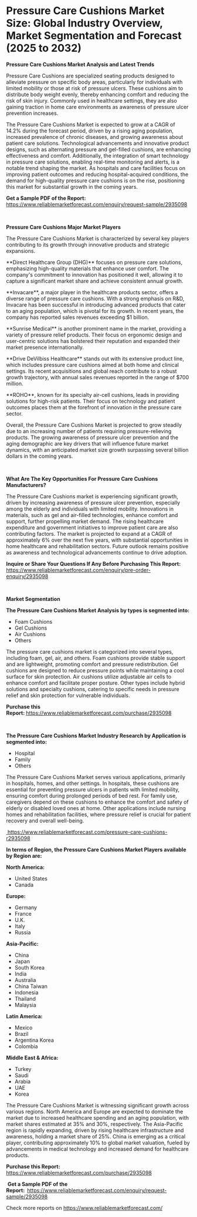 <p><h1>Pressure Care Cushions Market Size: Global Industry Overview, Market Segmentation and Forecast (2025 to 2032)</h1></p><p><strong>Pressure Care Cushions Market Analysis and Latest Trends</strong></p>
<p><p>Pressure Care Cushions are specialized seating products designed to alleviate pressure on specific body areas, particularly for individuals with limited mobility or those at risk of pressure ulcers. These cushions aim to distribute body weight evenly, thereby enhancing comfort and reducing the risk of skin injury. Commonly used in healthcare settings, they are also gaining traction in home care environments as awareness of pressure ulcer prevention increases.</p><p>The Pressure Care Cushions Market is expected to grow at a CAGR of 14.2% during the forecast period, driven by a rising aging population, increased prevalence of chronic diseases, and growing awareness about patient care solutions. Technological advancements and innovative product designs, such as alternating pressure and gel-filled cushions, are enhancing effectiveness and comfort. Additionally, the integration of smart technology in pressure care solutions, enabling real-time monitoring and alerts, is a notable trend shaping the market. As hospitals and care facilities focus on improving patient outcomes and reducing hospital-acquired conditions, the demand for high-quality pressure care cushions is on the rise, positioning this market for substantial growth in the coming years.</p></p>
<p><strong>Get a Sample PDF of the Report:&nbsp;</strong> <a href="https://www.reliablemarketforecast.com/enquiry/request-sample/2935098?utm_campaign=2740&utm_medium=2&utm_source=Github&utm_content=ia&utm_term=14032025&utm_id=pressure-care-cushions">https://www.reliablemarketforecast.com/enquiry/request-sample/2935098</a></p>
<p>&nbsp;</p>
<p><strong>Pressure Care Cushions Major Market Players</strong></p>
<p><p>The Pressure Care Cushions Market is characterized by several key players contributing to its growth through innovative products and strategic expansions. </p><p>**Direct Healthcare Group (DHG)** focuses on pressure care solutions, emphasizing high-quality materials that enhance user comfort. The company's commitment to innovation has positioned it well, allowing it to capture a significant market share and achieve consistent annual growth.</p><p>**Invacare**, a major player in the healthcare products sector, offers a diverse range of pressure care cushions. With a strong emphasis on R&D, Invacare has been successful in introducing advanced products that cater to an aging population, which is pivotal for its growth. In recent years, the company has reported sales revenues exceeding $1 billion.</p><p>**Sunrise Medical** is another prominent name in the market, providing a variety of pressure relief products. Their focus on ergonomic design and user-centric solutions has bolstered their reputation and expanded their market presence internationally. </p><p>**Drive DeVilbiss Healthcare** stands out with its extensive product line, which includes pressure care cushions aimed at both home and clinical settings. Its recent acquisitions and global reach contribute to a robust growth trajectory, with annual sales revenues reported in the range of $700 million.</p><p>**ROHO**, known for its specialty air-cell cushions, leads in providing solutions for high-risk patients. Their focus on technology and patient outcomes places them at the forefront of innovation in the pressure care sector.</p><p>Overall, the Pressure Care Cushions Market is projected to grow steadily due to an increasing number of patients requiring pressure-relieving products. The growing awareness of pressure ulcer prevention and the aging demographic are key drivers that will influence future market dynamics, with an anticipated market size growth surpassing several billion dollars in the coming years.</p></p>
<p>&nbsp;</p>
<p><strong>What Are The Key Opportunities For Pressure Care Cushions Manufacturers?</strong></p>
<p><p>The Pressure Care Cushions market is experiencing significant growth, driven by increasing awareness of pressure ulcer prevention, especially among the elderly and individuals with limited mobility. Innovations in materials, such as gel and air-filled technologies, enhance comfort and support, further propelling market demand. The rising healthcare expenditure and government initiatives to improve patient care are also contributing factors. The market is projected to expand at a CAGR of approximately 6% over the next five years, with substantial opportunities in home healthcare and rehabilitation sectors. Future outlook remains positive as awareness and technological advancements continue to drive adoption.</p></p>
<p><strong>Inquire or Share Your Questions If Any Before Purchasing This Report:</strong> <a href="https://www.reliablemarketforecast.com/enquiry/pre-order-enquiry/2935098?utm_campaign=2740&utm_medium=2&utm_source=Github&utm_content=ia&utm_term=14032025&utm_id=pressure-care-cushions">https://www.reliablemarketforecast.com/enquiry/pre-order-enquiry/2935098</a></p>
<p>&nbsp;</p>
<p><strong>Market Segmentation</strong></p>
<p><strong>The Pressure Care Cushions Market Analysis by types is segmented into:</strong></p>
<p><ul><li>Foam Cushions</li><li>Gel Cushions</li><li>Air Cushions</li><li>Others</li></ul></p>
<p><p>The pressure care cushions market is categorized into several types, including foam, gel, air, and others. Foam cushions provide stable support and are lightweight, promoting comfort and pressure redistribution. Gel cushions are designed to reduce pressure points while maintaining a cool surface for skin protection. Air cushions utilize adjustable air cells to enhance comfort and facilitate proper posture. Other types include hybrid solutions and specialty cushions, catering to specific needs in pressure relief and skin protection for vulnerable individuals.</p></p>
<p><strong>Purchase this Report:&nbsp;</strong><a href="https://www.reliablemarketforecast.com/purchase/2935098?utm_campaign=2740&utm_medium=2&utm_source=Github&utm_content=ia&utm_term=14032025&utm_id=pressure-care-cushions">https://www.reliablemarketforecast.com/purchase/2935098</a></p>
<p>&nbsp;</p>
<p><strong>The Pressure Care Cushions Market Industry Research by Application is segmented into:</strong></p>
<p><ul><li>Hospital</li><li>Family</li><li>Others</li></ul></p>
<p><p>The Pressure Care Cushions Market serves various applications, primarily in hospitals, homes, and other settings. In hospitals, these cushions are essential for preventing pressure ulcers in patients with limited mobility, ensuring comfort during prolonged periods of bed rest. For family use, caregivers depend on these cushions to enhance the comfort and safety of elderly or disabled loved ones at home. Other applications include nursing homes and rehabilitation facilities, where pressure relief is crucial for patient recovery and overall well-being.</p></p>
<p><a href="https://www.reliablemarketforecast.com/pressure-care-cushions-r2935098?utm_campaign=2740&utm_medium=2&utm_source=Github&utm_content=ia&utm_term=14032025&utm_id=pressure-care-cushions">&nbsp;https://www.reliablemarketforecast.com/pressure-care-cushions-r2935098</a></p>
<p><strong>In terms of Region, the Pressure Care Cushions Market Players available by Region are:</strong></p>
<p>
    <p> <strong> North America: </strong>
        <ul>
            <li>United States</li>
            <li>Canada</li>
        </ul>
        </p> 
    <p> <strong> Europe: </strong>
        <ul>
            <li>Germany</li>
            <li>France</li>
            <li>U.K.</li>
            <li>Italy</li>
            <li>Russia</li>
        </ul>
        </p> 
    <p> <strong> Asia-Pacific: </strong>
        <ul>
            <li>China</li>
            <li>Japan</li>
            <li>South Korea</li>
            <li>India</li>
            <li>Australia</li>
            <li>China Taiwan</li>
            <li>Indonesia</li>
            <li>Thailand</li>
            <li>Malaysia</li>
        </ul>
        </p> 
    <p> <strong> Latin America: </strong>
        <ul>
            <li>Mexico</li>
            <li>Brazil</li>
            <li>Argentina Korea</li>
            <li>Colombia</li>
        </ul>
        </p> 
    <p> <strong> Middle East & Africa: </strong>
        <ul>
            <li>Turkey</li>
            <li>Saudi</li>
            <li>Arabia</li>
            <li>UAE</li>
            <li>Korea</li>
        </ul>
    </p>
    </p>
<p><p>The Pressure Care Cushions Market is witnessing significant growth across various regions. North America and Europe are expected to dominate the market due to increased healthcare spending and an aging population, with market shares estimated at 35% and 30%, respectively. The Asia-Pacific region is rapidly expanding, driven by rising healthcare infrastructure and awareness, holding a market share of 25%. China is emerging as a critical player, contributing approximately 10% to global market valuation, fueled by advancements in medical technology and increased demand for healthcare products.</p></p>
<p><strong>Purchase this Report: </strong><a href="https://www.reliablemarketforecast.com/purchase/2935098?utm_campaign=2740&utm_medium=2&utm_source=Github&utm_content=ia&utm_term=14032025&utm_id=pressure-care-cushions">https://www.reliablemarketforecast.com/purchase/2935098</a></p>
<p>&nbsp;<strong>Get a Sample PDF of the Report:&nbsp;&nbsp;</strong><a href="https://www.reliablemarketforecast.com/enquiry/request-sample/2935098?utm_campaign=2740&utm_medium=2&utm_source=Github&utm_content=ia&utm_term=14032025&utm_id=pressure-care-cushions">https://www.reliablemarketforecast.com/enquiry/request-sample/2935098</a></p>
<p><strong></strong></p>
<p>Check more reports on <a href="https://www.reliablemarketforecast.com/?utm_campaign=2740&utm_medium=2&utm_source=Github&utm_content=ia&utm_term=14032025&utm_id=pressure-care-cushions">https://www.reliablemarketforecast.com/</a></p>